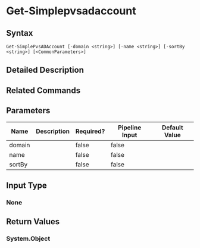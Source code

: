 ﻿
# Get-Simplepvsadaccount

## Syntax
```
Get-SimplePvsADAccount [-domain <string>] [-name <string>] [-sortBy <string>] [<CommonParameters>]
```
## Detailed Description

## Related Commands

## Parameters
| Name   | Description | Required? | Pipeline Input | Default Value |
| --- | --- | --- | --- | --- |
| domain |  | false | false |  |
| name |  | false | false |  |
| sortBy |  | false | false |  |

## Input Type

### None

## Return Values

### System.Object

